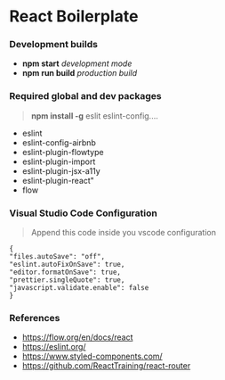 # React Boilerplate

### Development builds

- **npm start** _development mode_
- **npm run build** _production build_

### Required global and dev packages

> **npm install -g** eslit eslint-config....

- eslint
- eslint-config-airbnb
- eslint-plugin-flowtype
- eslint-plugin-import
- eslint-plugin-jsx-a11y
- eslint-plugin-react"
- flow

### Visual Studio Code Configuration

> Append this code inside you vscode configuration

```
{
"files.autoSave": "off",
"eslint.autoFixOnSave": true,
"editor.formatOnSave": true,
"prettier.singleQuote": true,
"javascript.validate.enable": false
}

```

### References

- https://flow.org/en/docs/react
- https://eslint.org/
- https://www.styled-components.com/
- https://github.com/ReactTraining/react-router

